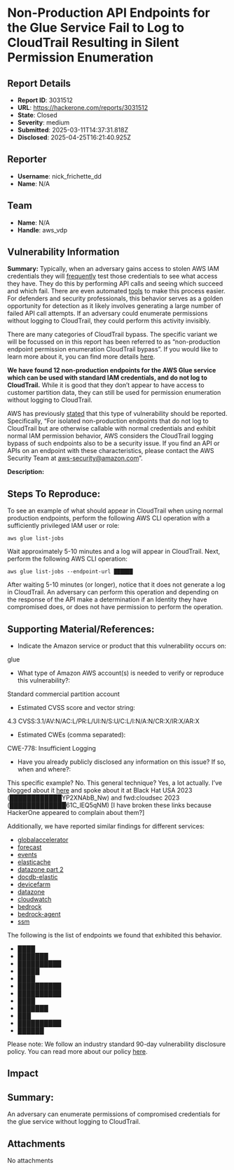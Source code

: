 # Non-Production API Endpoints for the Glue Service Fail to Log to CloudTrail Resulting in Silent Permission Enumeration

## Report Details
- **Report ID**: 3031512
- **URL**: https://hackerone.com/reports/3031512
- **State**: Closed
- **Severity**: medium
- **Submitted**: 2025-03-11T14:37:31.818Z
- **Disclosed**: 2025-04-25T16:21:40.925Z

## Reporter
- **Username**: nick_frichette_dd
- **Name**: N/A

## Team
- **Name**: N/A
- **Handle**: aws_vdp

## Vulnerability Information
**Summary:** Typically, when an adversary gains access to stolen AWS IAM credentials they will [frequently](███) test those credentials to see what access they have. They do this by performing API calls and seeing which succeed and which fail. There are even automated [tools](██████) to make this process easier. For defenders and security professionals, this behavior serves as a golden opportunity for detection as it likely involves generating a large number of failed API call attempts. If an adversary could enumerate permissions without logging to CloudTrail, they could perform this activity invisibly.

There are many categories of CloudTrail bypass. The specific variant we will be focussed on in this report has been referred to as “non-production endpoint permission enumeration CloudTrail bypass”. If you would like to learn more about it, you can find more details [here](██████). 

**We have found 12 non-production endpoints for the AWS Glue service which can be used with standard IAM credentials, and do not log to CloudTrail.** While it is good that they don’t appear to have access to customer partition data, they can still be used for permission enumeration without logging to CloudTrail. 

AWS has previously [stated](███████) that this type of vulnerability should be reported. Specifically, “For isolated non-production endpoints that do not log to CloudTrail but are otherwise callable with normal credentials and exhibit normal IAM permission behavior, AWS considers the CloudTrail logging bypass of such endpoints also to be a security issue. If you find an API or APIs on an endpoint with these characteristics, please contact the AWS Security Team at aws-security@amazon.com”. 

**Description:** 

## Steps To Reproduce:

To see an example of what should appear in CloudTrail when using normal production endpoints, perform the following AWS CLI operation with a sufficiently privileged IAM user or role:

```
aws glue list-jobs
```

Wait approximately 5-10 minutes and a log will appear in CloudTrail. Next, perform the following AWS CLI operation:

```
aws glue list-jobs --endpoint-url ██████
```

After waiting 5-10 minutes (or longer), notice that it does not generate a log in CloudTrail. An adversary can perform this operation and depending on the response of the API make a determination if an Identity they have compromised does, or does not have permission to perform the operation. 

## Supporting Material/References:

* Indicate the Amazon service or product that this vulnerability occurs on:  

glue

* What type of Amazon AWS account(s) is needed to verify or reproduce this vulnerability?: 

Standard commercial partition account

* Estimated CVSS score and vector string: 

4.3 CVSS:3.1/AV:N/AC:L/PR:L/UI:N/S:U/C:L/I:N/A:N/CR:X/IR:X/AR:X

* Estimated CWEs (comma separated): 

CWE-778: Insufficient Logging

* Have you already publicly disclosed any information on this issue? If so, when and where?: 

This specific example? No. This general technique? Yes, a lot actually. I’ve blogged about it [here](███) and spoke about it at Black Hat USA 2023 (████████████YP2XNAbB_Nw) and fwd:cloudsec 2023 (█████████████61C_lEQ5qNM) [I have broken these links because HackerOne appeared to complain about them?] 

Additionally, we have reported similar findings for different services:
* [globalaccelerator](████████)
* [forecast](█████████)
* [events](█████████)
* [elasticache](██████████)
* [datazone part 2](████████)
* [docdb-elastic](████)
* [devicefarm](██████)
* [datazone](█████)
* [cloudwatch](█████)
* [bedrock](█████████)
* [bedrock-agent](█████)
* [ssm](███)

The following is the list of endpoints we found that exhibited this behavior.

- ████
- ███████
- ██████████
- █████
- ████
- ██████████
- ██████████
- ████
- ███████
- ███
- ██████████
- ██████

Please note: We follow an industry standard 90-day vulnerability disclosure policy. You can read more about our policy [here](████).

## Impact

## Summary: 
An adversary can enumerate permissions of compromised credentials for the glue service without logging to CloudTrail.

## Attachments
No attachments
